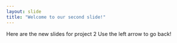 ```yaml
---
layout: slide
title: "Welcome to our second slide!"
---
```

Here are the new slides for project 2
Use the left arrow to go back!
